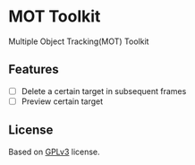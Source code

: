 # MOT Toolkit

Multiple Object Tracking(MOT) Toolkit

## Features

- [ ] Delete a certain target in subsequent frames
- [ ] Preview certain target

## License

Based on [GPLv3](https://www.gnu.org/licenses/gpl-3.0.html) license.
